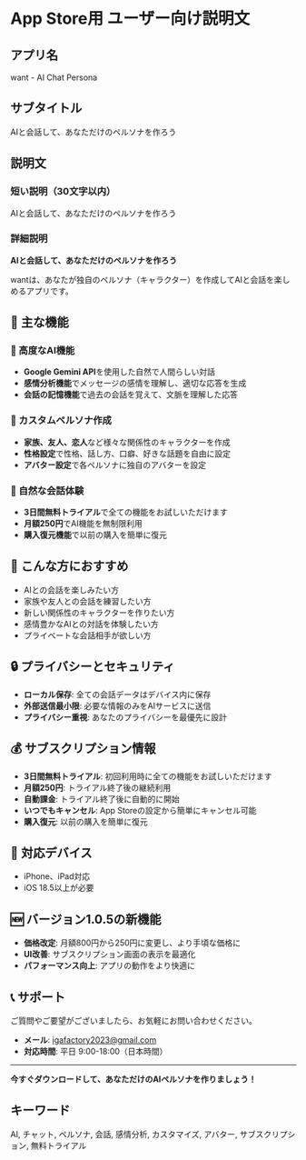 # App Store用 ユーザー向け説明文

## アプリ名
want - AI Chat Persona

## サブタイトル
AIと会話して、あなただけのペルソナを作ろう

## 説明文

### 短い説明（30文字以内）
AIと会話して、あなただけのペルソナを作ろう

### 詳細説明

**AIと会話して、あなただけのペルソナを作ろう**

wantは、あなたが独自のペルソナ（キャラクター）を作成してAIと会話を楽しめるアプリです。

## 🌟 主な機能

### 🤖 高度なAI機能
- **Google Gemini API**を使用した自然で人間らしい対話
- **感情分析機能**でメッセージの感情を理解し、適切な応答を生成
- **会話の記憶機能**で過去の会話を覚えて、文脈を理解した応答

### 👤 カスタムペルソナ作成
- **家族、友人、恋人**など様々な関係性のキャラクターを作成
- **性格設定**で性格、話し方、口癖、好きな話題を自由に設定
- **アバター設定**で各ペルソナに独自のアバターを設定

### 💬 自然な会話体験
- **3日間無料トライアル**で全ての機能をお試しいただけます
- **月額250円**でAI機能を無制限利用
- **購入復元機能**で以前の購入を簡単に復元

## 🎯 こんな方におすすめ

- AIとの会話を楽しみたい方
- 家族や友人との会話を練習したい方
- 新しい関係性のキャラクターを作りたい方
- 感情豊かなAIとの対話を体験したい方
- プライベートな会話相手が欲しい方

## 🔒 プライバシーとセキュリティ

- **ローカル保存**: 全ての会話データはデバイス内に保存
- **外部送信最小限**: 必要な情報のみをAIサービスに送信
- **プライバシー重視**: あなたのプライバシーを最優先に設計

## 💰 サブスクリプション情報

- **3日間無料トライアル**: 初回利用時に全ての機能をお試しいただけます
- **月額250円**: トライアル終了後の継続利用
- **自動課金**: トライアル終了後に自動的に開始
- **いつでもキャンセル**: App Storeの設定から簡単にキャンセル可能
- **購入復元**: 以前の購入を簡単に復元

## 📱 対応デバイス

- iPhone、iPad対応
- iOS 18.5以上が必要

## 🆕 バージョン1.0.5の新機能

- **価格改定**: 月額800円から250円に変更し、より手頃な価格に
- **UI改善**: サブスクリプション画面の表示を最適化
- **パフォーマンス向上**: アプリの動作をより快適に

## 📞 サポート

ご質問やご要望がございましたら、お気軽にお問い合わせください。

- **メール**: igafactory2023@gmail.com
- **対応時間**: 平日 9:00-18:00（日本時間）

---

**今すぐダウンロードして、あなただけのAIペルソナを作りましょう！**

## キーワード
AI, チャット, ペルソナ, 会話, 感情分析, カスタマイズ, アバター, サブスクリプション, 無料トライアル 